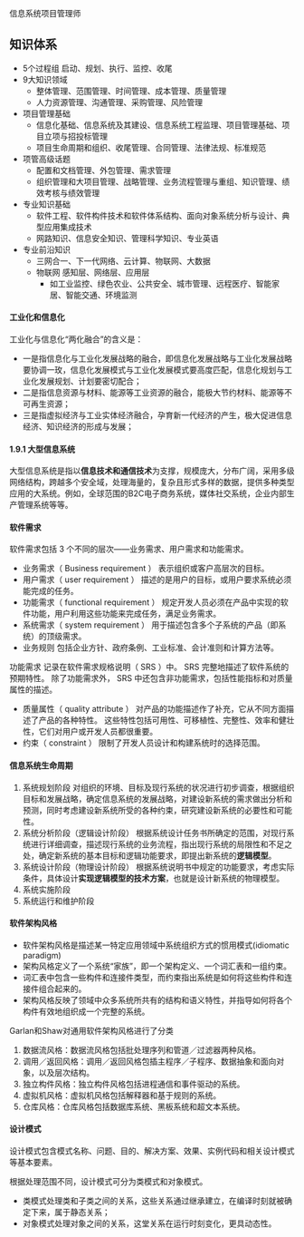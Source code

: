 信息系统项目管理师

## 知识体系
* 5个过程组 启动、规划、执行、监控、收尾
* 9大知识领域 
  * 整体管理、范围管理、时间管理、成本管理、质量管理
  * 人力资源管理、沟通管理、采购管理、风险管理
* 项目管理基础 
  * 信息化基础、信息系统及其建设、信息系统工程监理、项目管理基础、项目立项与招投标管理
  * 项目生命周期和组织、收尾管理、合同管理、法律法规、标准规范
* 项管高级话题 
  * 配置和文档管理、外包管理、需求管理
  * 组织管理和大项目管理、战略管理、业务流程管理与重组、知识管理、绩效考核与绩效管理
* 专业知识基础 
  * 软件工程、软件构件技术和软件体系结构、面向对象系统分析与设计、典型应用集成技术
  * 网路知识、信息安全知识、管理科学知识、专业英语
* 专业前沿知识
  * 三网合一、下一代网络、云计算、物联网、大数据
  * 物联网 感知层、网络层、应用层 
    * 如工业监控、绿色农业、公共安全、城市管理、远程医疗、智能家居、智能交通、环境监测


#### 工业化和信息化
工业化与信息化“两化融合”的含义是：
* 一是指信息化与工业化发展战略的融合，即信息化发展战略与工业化发展战略要协调一玫，信息化发展模式与工业化发展模式要高度匹配，信息化规划与工业化发展规划、计划要密切配合；
* 二是指信息资源与材料、能源等工业资源的融合，能极大节约材料、能源等不可再生资源；
* 三是指虚拟经济与工业实体经济融合，孕育新一代经济的产生，极大促进信息经济、知识经济的形成与发展；


#### 1.9.1 大型信息系统
大型信息系统是指以**信息技术和通信技术**为支撑，规模庞大，分布广阔，采用多级网络结构，跨越多个安全域，处理海量的，复杂且形式多样的数据，提供多种类型应用的大系统。例如，全球范围的B2C电子商务系统，媒体社交系统，企业内部生产管理系统等等。

#### 软件需求
软件需求包括 3 个不同的层次――业务需求、用户需求和功能需求。 
* 业务需求（ Business requirement ） 表示组织或客户高层次的目标。
* 用户需求（ user requirement ） 描述的是用户的目标，或用户要求系统必须能完成的任务。
* 功能需求（ functional requirement ） 规定开发人员必须在产品中实现的软件功能，用户利用这些功能来完成任务，满足业务需求。
* 系统需求（ system requirement ） 用于描述包含多个子系统的产品（即系统）的顶级需求。
* 业务规则 包括企业方针、政府条例、工业标准、会计准则和计算方法等。

功能需求 记录在软件需求规格说明（ SRS ）中。 SRS 完整地描述了软件系统的预期特性。
除了功能需求外， SRS 中还包含非功能需求，包括性能指标和对质量属性的描述。 
* 质量属性（ quality attribute ） 对产品的功能描述作了补充，它从不同方面描述了产品的各种特性。
  这些特性包括可用性、可移植性、完整性、效率和健壮性，它们对用户或开发人员都很重要。
* 约束（ constraint ） 限制了开发人员设计和构建系统时的选择范围。 


#### 信息系统生命周期
1. 系统规划阶段 对组织的环境、目标及现行系统的状况进行初步调查，根据组织目标和发展战略，确定信息系统的发展战略，对建设新系统的需求做出分析和预测，同时考虑建设新系统所受的各种约束，研究建设新系统的必要性和可能性。
2. 系统分析阶段（逻辑设计阶段） 根据系统设计任务书所确定的范围，对现行系统进行详细调查，描述现行系统的业务流程，指出现行系统的局限性和不足之处，确定新系统的基本目标和逻辑功能要求，即提出新系统的**逻辑模型**。
3. 系统设计阶段（物理设计阶段） 根据系统说明书中规定的功能要求，考虑实际条件，具体设计**实现逻辑模型的技术方案**，也就是设计新系统的物理模型。
4. 系统实施阶段
5. 系统运行和维护阶段


#### 软件架构风格
* 软件架构风格是描述某一特定应用领域中系统组织方式的惯用模式(idiomatic paradigm)
* 架构风格定义了一个系统“家族”，即一个架构定义、一个词汇表和一组约束。
* 词汇表中包含一些构件和连接件类型，而约束指出系统是如何将这些构件和连接件组合起来的。
* 架构风格反映了领域中众多系统所共有的结构和语义特性，并指导如何将各个构件有效地组织成一个完整的系统。

Garlan和Shaw对通用软件架构风格进行了分类
1. 数据流风格：数据流风格包括批处理序列和管道／过滤器两种风格。
2. 调用／返回风格：调用／返回风格包插主程序／子程序、数据抽象和面向对象，以及层次结构。
3. 独立构件风格：独立构件风格包括进程通信和事件驱动的系统。
4. 虚拟机风格：虚拟机风格包括解释器和基于规则的系统。
5. 仓库风格：仓库风格包括数据库系统、黑板系统和超文本系统。  


#### 设计模式
设计模式包含模式名称、问题、目的、解决方案、效果、实例代码和相关设计模式等基本要素。

根据处理范围不同，设计模式可分为类模式和对象模式。
* 类模式处理类和子类之间的关系，这些关系通过继承建立，在编译时刻就被确定下来，属于静态关系；
* 对象模式处理对象之间的关系，这堂关系在运行时刻变化，更具动态性。